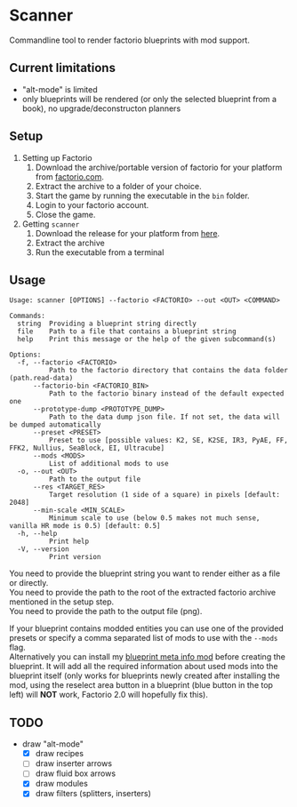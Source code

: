 # Scanner

Commandline tool to render factorio blueprints with mod support.

## Current limitations

- "alt-mode" is limited
- only blueprints will be rendered (or only the selected blueprint from a book), no upgrade/deconstructon planners

## Setup

1. Setting up Factorio
    1. Download the archive/portable version of factorio for your platform from [factorio.com](https://factorio.com/download).
    1. Extract the archive to a folder of your choice.
    1. Start the game by running the executable in the `bin` folder.
    1. Login to your factorio account.
    1. Close the game.
1. Getting `scanner`
    1. Download the release for your platform from [here](https://github.com/fgardt/factorio-scanner/releases).
    1. Extract the archive
    1. Run the executable from a terminal

## Usage

```
Usage: scanner [OPTIONS] --factorio <FACTORIO> --out <OUT> <COMMAND>

Commands:
  string  Providing a blueprint string directly
  file    Path to a file that contains a blueprint string
  help    Print this message or the help of the given subcommand(s)

Options:
  -f, --factorio <FACTORIO>
          Path to the factorio directory that contains the data folder (path.read-data)
      --factorio-bin <FACTORIO_BIN>
          Path to the factorio binary instead of the default expected one
      --prototype-dump <PROTOTYPE_DUMP>
          Path to the data dump json file. If not set, the data will be dumped automatically
      --preset <PRESET>
          Preset to use [possible values: K2, SE, K2SE, IR3, PyAE, FF, FFK2, Nullius, SeaBlock, EI, Ultracube]
      --mods <MODS>
          List of additional mods to use
  -o, --out <OUT>
          Path to the output file
      --res <TARGET_RES>
          Target resolution (1 side of a square) in pixels [default: 2048]
      --min-scale <MIN_SCALE>
          Minimum scale to use (below 0.5 makes not much sense, vanilla HR mode is 0.5) [default: 0.5]
  -h, --help
          Print help
  -V, --version
          Print version
```

You need to provide the blueprint string you want to render either as a file or directly.\
You need to provide the path to the root of the extracted factorio archive mentioned in the setup step.\
You need to provide the path to the output file (png).

If your blueprint contains modded entities you can use one of the provided presets or specify a comma separated list of mods to use with the `--mods` flag.\
Alternatively you can install my [blueprint meta info mod](https://mods.factorio.com/mod/blueprint-meta-info) before creating the blueprint. It will add all the required information about used mods into the blueprint itself (only works for blueprints newly created after installing the mod, using the reselect area button in a blueprint (blue button in the top left) will **NOT** work, Factorio 2.0 will hopefully fix this).

## TODO

- draw "alt-mode"
  - [x] draw recipes
  - [ ] draw inserter arrows
  - [ ] draw fluid box arrows
  - [x] draw modules
  - [x] draw filters (splitters, inserters)
